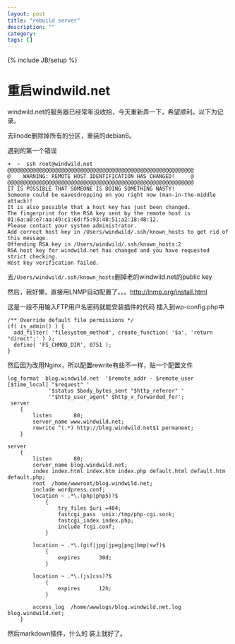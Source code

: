 ```yaml
---
layout: post
title: "rebuild server"
description: ""
category: 
tags: []
---
```

{% include JB/setup %}

# 重启windwild.net

windwild.net的服务器已经常年没收拾，今天重新弄一下，希望顺利。以下为记录。

去linode删除掉所有的分区，重装的debian6。

遇到的第一个错误
	
	➜  ~  ssh root@windwild.net
	@@@@@@@@@@@@@@@@@@@@@@@@@@@@@@@@@@@@@@@@@@@@@@@@@@@@@@@@@@@
	@    WARNING: REMOTE HOST IDENTIFICATION HAS CHANGED!     @
	@@@@@@@@@@@@@@@@@@@@@@@@@@@@@@@@@@@@@@@@@@@@@@@@@@@@@@@@@@@
	IT IS POSSIBLE THAT SOMEONE IS DOING SOMETHING NASTY!
	Someone could be eavesdropping on you right now (man-in-the-middle attack)!
	It is also possible that a host key has just been changed.
	The fingerprint for the RSA key sent by the remote host is
	01:6a:a0:e7:aa:49:c1:6d:f5:93:48:51:a2:18:48:12.
	Please contact your system administrator.
	Add correct host key in /Users/windwild/.ssh/known_hosts to get rid of this message.
	Offending RSA key in /Users/windwild/.ssh/known_hosts:2
	RSA host key for windwild.net has changed and you have requested strict checking.
	Host key verification failed.

去`/Users/windwild/.ssh/known_hosts`删掉老的windwild.net的public key

然后，我好懒，直接用LNMP自动配置了。。。<http://lnmp.org/install.html>

这是一段不用输入FTP用户名密码就能安装插件的代码 插入到wp-config.php中

	/** Override default file permissions */
	if( is_admin() ) {
	  add_filter( 'filesystem_method', create_function( '$a', 'return "direct";' ) );
	  define( 'FS_CHMOD_DIR', 0751 );
	}


然后因为改用Nginx，所以配置rewrite有些不一样，贴一个配置文件

	log_format  blog.windwild.net  '$remote_addr - $remote_user [$time_local] "$request" '
	             '$status $body_bytes_sent "$http_referer" '
	             '"$http_user_agent" $http_x_forwarded_for';
	 server
	 	{
	 		listen       80;
	 		server_name www.windwild.net;
	 		rewrite ^(.*) http://blog.windwild.net$1 permanent;
	 	}
	
	server
		{
			listen       80;
			server_name blog.windwild.net;
			index index.html index.htm index.php default.html default.htm default.php;
			root  /home/wwwroot/blog.windwild.net;
			include wordpress.conf;
			location ~ .*\.(php|php5)?$
				{
					try_files $uri =404;
					fastcgi_pass  unix:/tmp/php-cgi.sock;
					fastcgi_index index.php;
					include fcgi.conf;
				}
	
			location ~ .*\.(gif|jpg|jpeg|png|bmp|swf)$
				{
					expires      30d;
				}
	
			location ~ .*\.(js|css)?$
				{
					expires      12h;
				}
	
			access_log  /home/wwwlogs/blog.windwild.net.log  blog.windwild.net;
		}
		
然后markdown插件，什么的 装上就好了。